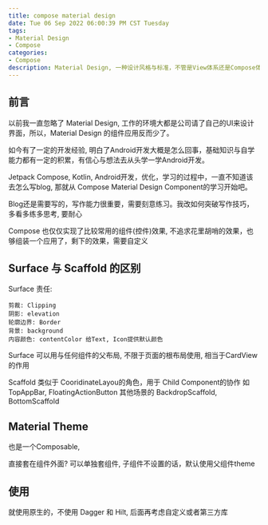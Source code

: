 ```yaml
---
title: compose material design
date: Tue 06 Sep 2022 06:00:39 PM CST Tuesday
tags:
- Material Design
- Compose
categories:
- Compose
description: Material Design, 一种设计风格与标准，不管是View体系还是Compose体系，官方SDK都提供了这套标准下的组件，便于UI的开发
---
```


## 前言

以前我一直忽略了 Material Design, 工作的环境大都是公司请了自己的UI来设计界面，所以，Material Design 的组件应用反而少了。

如今有了一定的开发经验, 明白了Android开发大概是怎么回事，基础知识与自学能力都有一定的积累，有信心与想法去从头学一学Android开发。

Jetpack Compose, Kotlin, Android开发，优化，学习的过程中，一直不知道该去怎么写blog, 那就从 Compose Material Design Component的学习开始吧。

Blog还是需要写的，写作能力很重要，需要刻意练习。我改如何突破写作技巧，多看多练多思考, 要耐心

Compose 也仅仅实现了比较常用的组件(控件)效果, 不追求花里胡哨的效果，也够组装一个应用了，剩下的效果，需要自定义

## Surface 与 Scaffold 的区别

Surface 责任:

	剪裁: Clipping
	阴影: elevation
	轮廓边界: Border
	背景: background
	内容颜色: contentColor 给Text, Icon提供默认颜色

Surface 可以用与任何组件的父布局, 不限于页面的根布局使用, 相当于CardView的作用

Scaffold
	类似于 CooridinateLayou的角色，用于 Child Component的协作
	如 TopAppBar, FloatingActionButton
	其他场景的 BackdropScaffold, BottomScaffold

## Material Theme

也是一个Composable, 

直接套在组件外面? 
可以单独套组件, 子组件不设置的话，默认使用父组件theme

## 使用
	
就使用原生的，不使用 Dagger 和 Hilt, 后面再考虑自定义或者第三方库


